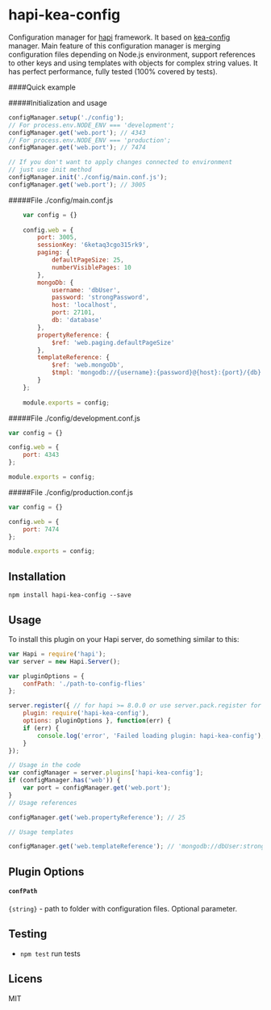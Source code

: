 hapi-kea-config
===============

Configuration manager for [hapi](http://hapijs.com) framework. It based on [kea-config](https://github.com/Pencroff/kea-config) manager. 
Main feature of this configuration manager is merging configuration files depending on Node.js environment,
support references to other keys and using templates with objects for complex string values.
It has perfect performance, fully tested (100% covered by tests).

####Quick example

#####Initialization and usage

```js
configManager.setup('./config');
// For process.env.NODE_ENV === 'development';
configManager.get('web.port'); // 4343
// For process.env.NODE_ENV === 'production';
configManager.get('web.port'); // 7474

// If you don't want to apply changes connected to environment
// just use init method
configManager.init('./config/main.conf.js');
configManager.get('web.port'); // 3005
```

#####File ./config/main.conf.js

```js
    var config = {}
    
    config.web = {
        port: 3005,
        sessionKey: '6ketaq3cgo315rk9',
        paging: {
            defaultPageSize: 25,
            numberVisiblePages: 10
        },
        mongoDb: {
            username: 'dbUser',
            password: 'strongPassword',
            host: 'localhost',
            port: 27101,
            db: 'database'
        },
        propertyReference: {
            $ref: 'web.paging.defaultPageSize'
        },
        templateReference: {
            $ref: 'web.mongoDb',
            $tmpl: 'mongodb://{username}:{password}@{host}:{port}/{db}'
        }
    };
    
    module.exports = config;
```

#####File ./config/development.conf.js

```js
var config = {}

config.web = {
    port: 4343
};

module.exports = config;
``` 
#####File ./config/production.conf.js

```js
var config = {}

config.web = {
    port: 7474
};

module.exports = config;
``` 

## Installation

	npm install hapi-kea-config --save

## Usage

To install this plugin on your Hapi server, do something similar to this:

```js
var Hapi = require('hapi');
var server = new Hapi.Server();

var pluginOptions = {
    confPath: './path-to-config-flies'
};

server.register({ // for hapi >= 8.0.0 or use server.pack.register for hapi < 8.0.0
    plugin: require('hapi-kea-config'),
    options: pluginOptions }, function(err) {
	if (err) {
		console.log('error', 'Failed loading plugin: hapi-kea-config');
	}
});

// Usage in the code
var configManager = server.plugins['hapi-kea-config'];
if (configManager.has('web')) {
    var port = configManager.get('web.port');
}
// Usage references

configManager.get('web.propertyReference'); // 25

// Usage templates

configManager.get('web.templateReference'); // 'mongodb://dbUser:strongPassword@localhost:27101/database' - string
```

## Plugin Options

#### `confPath`

`{string}` - path to folder with configuration files. Optional parameter.

## Testing

 * `npm test` run tests

## Licens

MIT

